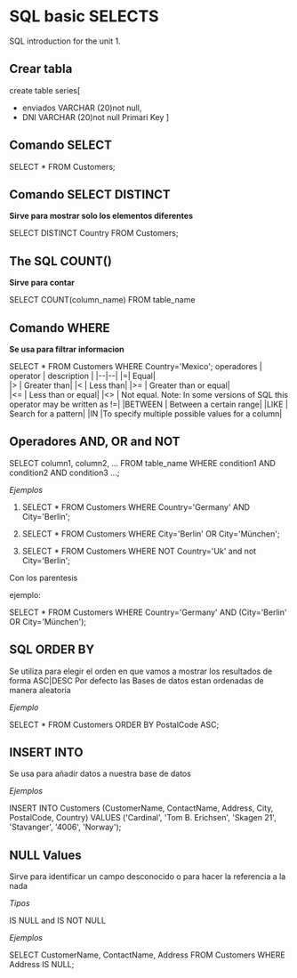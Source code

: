 # SQL basic SELECTS

SQL introduction for the unit 1.

## Crear tabla

create table series[
  * enviados VARCHAR (20)not null,
  *  DNI VARCHAR (20)not null Primari Key
 ]

## Comando **SELECT**

SELECT * FROM Customers;

## Comando SELECT DISTINCT

**Sirve para mostrar solo los elementos diferentes**

SELECT DISTINCT Country FROM Customers;

## The SQL COUNT()

**Sirve para contar**

SELECT COUNT(column_name)
FROM table_name

## Comando WHERE

**Se usa para filtrar informacion**

SELECT * FROM Customers
WHERE Country='Mexico'; 
operadores
| operator | description |
|--|--|
|=| 	Equal| 	
|> |	Greater than|
|< |	Less than|
|>= |	Greater than or equal|	
|<= |	Less than or equal|
|<> |	Not equal. Note: In some versions of SQL this operator may be written as !=|
|BETWEEN |	Between a certain range|
|LIKE |	Search for a pattern|
|IN |To specify multiple possible values for a column|

## Operadores AND, OR and NOT 


SELECT column1, column2, ...
FROM table_name
WHERE condition1 AND condition2 AND condition3 ...; 

*Ejemplos*
1. SELECT * FROM Customers
WHERE Country='Germany' AND City='Berlin';

2. SELECT * FROM Customers
WHERE City='Berlin' OR City='München';

3. SELECT * FROM Customers
WHERE NOT Country='Uk' and not City='Berlin';

Con los parentesis 

ejemplo:

SELECT * FROM Customers
WHERE Country='Germany' AND (City='Berlin' OR City='München'); 

## SQL ORDER BY

Se utiliza para elegir el orden en que vamos a mostrar los resultados de forma ASC|DESC
Por defecto las Bases de datos estan ordenadas de manera aleatoria

*Ejemplo*

SELECT * FROM Customers
ORDER BY PostalCode ASC;

## INSERT INTO
Se usa para añadir datos a nuestra base de datos

*Ejemplos*

INSERT INTO Customers (CustomerName, ContactName, Address, City, PostalCode, Country)
VALUES ('Cardinal', 'Tom B. Erichsen', 'Skagen 21', 'Stavanger', '4006', 'Norway');

## NULL Values
Sirve para identificar un campo desconocido o para hacer la referencia a la nada

*Tipos*

IS NULL and IS NOT NULL

*Ejemplos*

SELECT CustomerName, ContactName, Address
FROM Customers
WHERE Address IS NULL;
